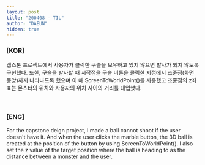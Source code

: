 ```yaml
---
layout: post
title: "200408 - TIL"
author: "DAEUN"
hidden: true
---
```


### [KOR]
캡스톤 프로젝트에서 사용자가 클릭한 구슬을 보유하고 있지 않으면 발사가 되지 않도록 구현했다. 또한, 구슬을 발사할 때 시작점을 구슬 버튼을 클릭한 지점에서 조준점(화면 중앙)까지 나타나도록 했으며 이 때 ScreenToWorldPoint()를 사용했고 조준점의 z좌표는 몬스터의 위치와 사용자의 위치 사이의 거리를 대입했다.
<br><br><br>
### [ENG]
For the capstone deign project, I made a ball cannot shoot if the user doesn't have it. And when the user clicks the marble button, the 3D ball is created at the position of the button by using ScreenToWorldPoint(). I also set the z value of the target position where the ball is heading to as the distance between a monster and the user.
